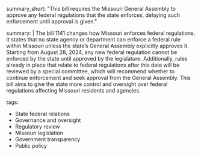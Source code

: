 summary_short: "This bill requires the Missouri General Assembly to approve any federal regulations that the state enforces, delaying such enforcement until approval is given."

summary: |
  The bill 1141 changes how Missouri enforces federal regulations. It states that no state agency or department can enforce a federal rule within Missouri unless the state’s General Assembly explicitly approves it. Starting from August 28, 2024, any new federal regulation cannot be enforced by the state until approved by the legislature. Additionally, rules already in place that relate to federal regulations after this date will be reviewed by a special committee, which will recommend whether to continue enforcement and seek approval from the General Assembly. This bill aims to give the state more control and oversight over federal regulations affecting Missouri residents and agencies.

tags:
  - State federal relations
  - Governance and oversight
  - Regulatory review
  - Missouri legislation
  - Government transparency
  - Public policy
